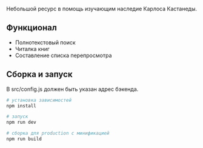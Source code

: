 Небольшой ресурс в помощь изучающим наследие Карлоса Кастанеды.

## Функционал

- Полнотекстовый поиск
- Читалка книг
- Составление списка перепросмотра

## Сборка и запуск

В src/config.js должен быть указан адрес бэкенда.

``` bash
# установка зависимостей
npm install

# запуск
npm run dev

# сборка для production с минификацией
npm run build
